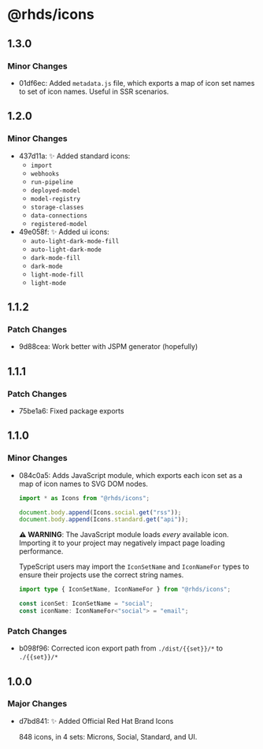 # @rhds/icons

## 1.3.0

### Minor Changes

- 01df6ec: Added `metadata.js` file, which exports a map of icon set names to set of icon names. Useful in SSR scenarios.

## 1.2.0

### Minor Changes

- 437d11a: ✨ Added standard icons:
  - `import`
  - `webhooks`
  - `run-pipeline`
  - `deployed-model`
  - `model-registry`
  - `storage-classes`
  - `data-connections`
  - `registered-model`
- 49e058f: ✨ Added ui icons:
  - `auto-light-dark-mode-fill`
  - `auto-light-dark-mode`
  - `dark-mode-fill`
  - `dark-mode`
  - `light-mode-fill`
  - `light-mode`

## 1.1.2

### Patch Changes

- 9d88cea: Work better with JSPM generator (hopefully)

## 1.1.1

### Patch Changes

- 75be1a6: Fixed package exports

## 1.1.0

### Minor Changes

- 084c0a5: Adds JavaScript module, which exports each icon set as a map of icon names to SVG DOM nodes.

  ```typescript
  import * as Icons from "@rhds/icons";

  document.body.append(Icons.social.get("rss"));
  document.body.append(Icons.standard.get("api"));
  ```

  **⚠️ WARNING**: The JavaScript module loads _every_ available icon. Importing it
  to your project may negatively impact page loading performance.

  TypeScript users may import the `IconSetName` and `IconNameFor` types to ensure
  their projects use the correct string names.

  ```typescript
  import type { IconSetName, IconNameFor } from "@rhds/icons";

  const iconSet: IconSetName = "social";
  const iconName: IconNameFor<"social"> = "email";
  ```

### Patch Changes

- b098f96: Corrected icon export path from `./dist/{{set}}/*` to `./{{set}}/*`

## 1.0.0

### Major Changes

- d7bd841: ✨ Added Official Red Hat Brand Icons

  848 icons, in 4 sets: Microns, Social, Standard, and UI.
